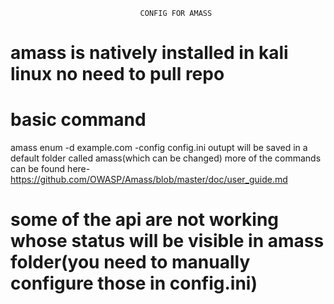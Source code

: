                                 CONFIG FOR AMASS 
                               
                               
                               
# amass is natively installed in kali linux no need to pull repo

# basic command 
  amass enum -d example.com -config config.ini
  outupt will be saved in a default folder called amass(which can be changed)
  more of the commands can be found here- https://github.com/OWASP/Amass/blob/master/doc/user_guide.md
  
# some of the api are not working whose status will be visible in amass folder(you need to manually configure those in config.ini)
